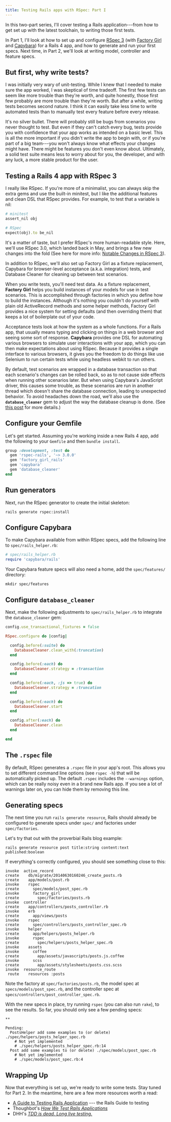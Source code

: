 ```yaml
---
title: Testing Rails apps with RSpec: Part I
---
```


In this two-part series, I'll cover testing a Rails application---from how to
get set up with the latest toolchain, to writing those first tests.

<!--more-->

In Part 1, I'll look at how to set up and configure [RSpec 3][6] (with [Factory
Girl][7] and [Capybara][8]) for a Rails 4 app, and how to generate and run your
first specs. Next time, in Part 2, we'll look at writing model, controller and
feature specs.

## But first, why write tests?

I was initially very wary of unit-testing. While I knew that I needed to make
sure the app worked, I was skeptical of time tradeoff. The first few tests can
seem like more trouble than they're worth, and quite honestly, those first few
probably are more trouble than they're worth. But after a while, writing tests
becomes second nature. I think it can easily take less time to write automated
tests than to manually test every feature before every release. 

It's no silver bullet. There will probably still be bugs from scenarios you
never thought to test. But even if they can't catch every bug, tests provide
you with confidence that your app works as intended on a basic level. This is
all the more important if you didn't write the app to begin with, or if you're
part of a big team---you won't always know what effects your changes might
have. There might be features you don't even know about. Ultimately, a solid
test suite means less to worry about for you, the developer, and with any luck,
a more stable product for the user.

## Testing a Rails 4 app with RSpec 3

I really like RSpec. If you're more of a minimalist, you can always skip the
extra gems and use the built-in minitest, but I like the additional features and 
clean DSL that RSpec provides. For example, to test that a variable is nil:

```ruby
# minitest
assert_nil obj

# RSpec
expect(obj).to be_nil
```

It's a matter of taste, but I prefer RSpec's more human-readable style. Here,
we'll use RSpec 3.0, which landed back in May, and brings a few new changes
into the fold (See here for more info: [Notable Changes in RSpec 3][1]).

In addition to RSpec, we'll also set up Factory Girl as a fixture replacement,
Capybara for browser-level acceptance (a.k.a. integration) tests, and Database
Cleaner for cleaning up between test scenarios.

When you write tests, you'll need test data. As a fixture replacement, **Factory
Girl** helps you build instances of your models for use in test scenarios. This
is accomplished through factories in which you define how to build the instances.
Although it's nothing you couldn't do yourself with plain old ActiveRecord
methods and some helper methods, Factory Girl provides a nice system for setting defaults
(and then overriding them) that keeps a lot of boilerplate out of your code.

Acceptance tests look at how the system as a whole functions. For a Rails app,
that usually means typing and clicking on things in a web browser and seeing
some sort of response. **Capybara** provides one DSL for automating various
browsers to simulate user interactions with your app, which you can then make
expectations about using RSpec. Because it provides a single interface to
various browsers, it gives you the freedom to do things like use Selenium to run
certain tests while using headless webkit to run others.

By default, test scenarios are wrapped in a database transaction so that each
scenario's changes can be rolled back, so as to not cause side effects when
running other scenarios later. But when using Capybara's JavaScript driver,
this causes some trouble, as these scenarios are run in another thread which
doesn't share the database connection, leading to unexpected behavior. To avoid
headaches down the road, we'll also use the **`database_cleaner`** gem to
adjust the way the database cleanup is done. (See [this post][2] for more
details.)

## Configure your Gemfile

Let's get started. Assuming you're working inside a new Rails 4 app, add the
following to your `Gemfile` and then `bundle install`.

```ruby
group :development, :test do
  gem 'rspec-rails', '~> 3.0.0'
  gem 'factory_girl_rails'
  gem 'capybara'
  gem 'database_cleaner'
end
```

## Run generators

Next, run the RSpec generator to create the initial skeleton:

```
rails generate rspec:install
```

## Configure Capybara

To make Capybara available from within RSpec specs, add the following line to `spec/rails_helper.rb`:

```ruby
# spec/rails_helper.rb
require 'capybara/rails'
```

Your Capybara feature specs will also need a home, add the `spec/features/` directory:

```
mkdir spec/features
```

## Configure `database_cleaner`

Next, make the following adjustments to `spec/rails_helper.rb` to integrate the `database_cleaner` gem:

```ruby
config.use_transactional_fixtures = false
```

```ruby
RSpec.configure do |config|

  config.before(:suite) do
    DatabaseCleaner.clean_with(:truncation)
  end

  config.before(:each) do
    DatabaseCleaner.strategy = :transaction
  end

  config.before(:each, :js => true) do
    DatabaseCleaner.strategy = :truncation
  end

  config.before(:each) do
    DatabaseCleaner.start
  end

  config.after(:each) do
    DatabaseCleaner.clean
  end

end
```

## The `.rspec` file

By default, RSpec generates a `.rspec` file in your app's root. This allows you
to set different command line options (see `rspec -h`) that will be
automatically picked up. The default `.rspec` includes the `--warnings` option,
which can be really noisy even in a brand new Rails app. If you see a lot of
warnings later on, you can hide them by removing this line.

## Generating specs

The next time you run `rails generate resource`, Rails should already be
configured to generate specs under `spec/` and factories under
`spec/factories`.

Let's try that out with the proverbial Rails blog example:

```
rails generate resource post title:string content:text published:boolean
```

If everything's correctly configured, you should see something close to this:

```
invoke  active_record
create    db/migrate/20140630160246_create_posts.rb
create    app/models/post.rb
invoke    rspec
create      spec/models/post_spec.rb
invoke      factory_girl
create        spec/factories/posts.rb
invoke  controller
create    app/controllers/posts_controller.rb
invoke    erb
create      app/views/posts
invoke    rspec
create      spec/controllers/posts_controller_spec.rb
invoke    helper
create      app/helpers/posts_helper.rb
invoke      rspec
create        spec/helpers/posts_helper_spec.rb
invoke    assets
invoke      coffee
create        app/assets/javascripts/posts.js.coffee
invoke      scss
create        app/assets/stylesheets/posts.css.scss
invoke  resource_route
 route    resources :posts
```

Note the factory at `spec/factories/posts.rb`, the model spec at
`specs/models/post_spec.rb`, and the controller spec at
`specs/controllers/post_controller_spec.rb`.

With the new specs in place, try running `rspec` (you can also run `rake`), to
see the results. So far, you should only see a few pending specs:

```
**

Pending:
  PostsHelper add some examples to (or delete) ./spec/helpers/posts_helper_spec.rb
    # Not yet implemented
    # ./spec/helpers/posts_helper_spec.rb:14
  Post add some examples to (or delete) ./spec/models/post_spec.rb
    # Not yet implemented
    # ./spec/models/post_spec.rb:4
```

## Wrapping Up

Now that everything is set up, we're ready to write some tests. Stay tuned for Part 2.
In the meantime, here are a few more resources worth a read:

- [A Guide to Testing Rails Application][3] --- the Rails Guide to testing
- Thoughbot's *[How We Test Rails Applications][4]*
- DHH's *[TDD is dead. Long live testing.][5]*

[1]: http://myronmars.to/n/dev-blog/2014/05/notable-changes-in-rspec-3
[2]: http://devblog.avdi.org/2012/08/31/configuring-database_cleaner-with-rails-rspec-capybara-and-selenium/
[3]: http://guides.rubyonrails.org/testing.html
[4]: http://robots.thoughtbot.com/how-we-test-rails-applications
[5]: http://david.heinemeierhansson.com/2014/tdd-is-dead-long-live-testing.html
[6]: https://github.com/rspec/rspec-rails
[7]: https://github.com/thoughtbot/factory_girl_rails
[8]: https://github.com/jnicklas/capybara
